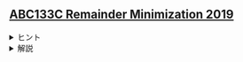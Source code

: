<!--
author: SASAKI Yuma
-->
## [ABC133C Remainder Minimization 2019](https://atcoder.jp/contests/abc133/tasks/abc133_c)
<details><summary>ヒント</summary>
    
答えが $0$ となるのはどのようなときでしょうか．
</details>

<details><summary> 解説 </summary>
    
[URL](https://drive.google.com/file/d/13HQ5vZ0iInsSMwxQXTlgLjlk6MGcqacg/view)
    
<iframe src="https://drive.google.com/file/d/13HQ5vZ0iInsSMwxQXTlgLjlk6MGcqacg/preview" width="800" height="500"　allow="accelerometer; autoplay; clipboard-write; encrypted-media; gyroscope; picture-in-picture" allowfullscreen></iframe>
    
</details>
